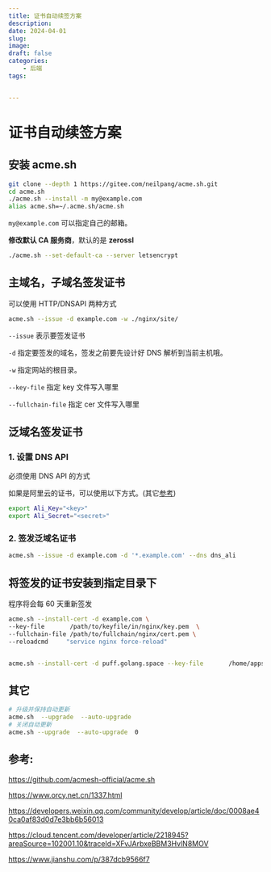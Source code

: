 ```yaml
---
title: 证书自动续签方案
description: 
date: 2024-04-01
slug: 
image: 
draft: false
categories:
    - 后端
tags:


---
```


# 证书自动续签方案

## 安装 acme.sh

```bash
git clone --depth 1 https://gitee.com/neilpang/acme.sh.git
cd acme.sh
./acme.sh --install -m my@example.com
alias acme.sh=~/.acme.sh/acme.sh
```

`my@example.com` 可以指定自己的邮箱。

**修改默认 CA 服务商**，默认的是 **zerossl**

```bash
./acme.sh --set-default-ca --server letsencrypt
```

## 主域名，子域名签发证书

可以使用 HTTP/DNSAPI 两种方式

```bash
acme.sh --issue -d example.com -w ./nginx/site/ 
```

`--issue` 表示要签发证书

`-d` 指定要签发的域名，签发之前要先设计好 DNS 解析到当前主机哦。

`-w`  指定网站的根目录。

`--key-file` 指定 key 文件写入哪里

`--fullchain-file` 指定 cer 文件写入哪里 

## 泛域名签发证书

### 1. 设置 DNS API

必须使用 DNS API 的方式

如果是阿里云的证书，可以使用以下方式。(其它[参考](https://github.com/acmesh-official/acme.sh/wiki/dnsapi))

```bash
export Ali_Key="<key>"
export Ali_Secret="<secret>"
```

### 2. 签发泛域名证书

```bash
acme.sh --issue -d example.com -d '*.example.com' --dns dns_ali
```

## 将签发的证书安装到指定目录下

程序将会每 60 天重新签发

```bash
acme.sh --install-cert -d example.com \
--key-file       /path/to/keyfile/in/nginx/key.pem  \
--fullchain-file /path/to/fullchain/nginx/cert.pem \
--reloadcmd     "service nginx force-reload"


acme.sh --install-cert -d puff.golang.space --key-file       /home/apps/gb/nginx/certs/key.pem  --fullchain-file /home/apps/gb/nginx/certs/cert.pem --reloadcmd     "/home/apps/gb && docker compose exec -it nginx nginx -s reload"
```

## 其它

```bash
# 升级并保持自动更新
acme.sh  --upgrade  --auto-upgrade
# 关闭自动更新
acme.sh --upgrade  --auto-upgrade  0
```



## 参考:

https://github.com/acmesh-official/acme.sh

https://www.orcy.net.cn/1337.html

https://developers.weixin.qq.com/community/develop/article/doc/0008ae40ca0af83d0d7e3bb6b56013

https://cloud.tencent.com/developer/article/2218945?areaSource=102001.10&traceId=XFvJArbxeBBM3HvlN8MOV

https://www.jianshu.com/p/387dcb9566f7
